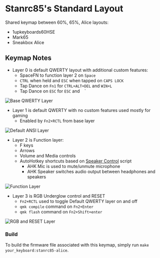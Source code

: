 <!-- Copyright 2021 Stanrc85

This program is free software: you can redistribute it and/or modify
it under the terms of the GNU General Public License as published by
the Free Software Foundation, either version 2 of the License, or
(at your option) any later version.

This program is distributed in the hope that it will be useful,
but WITHOUT ANY WARRANTY; without even the implied warranty of
MERCHANTABILITY or FITNESS FOR A PARTICULAR PURPOSE.  See the
GNU General Public License for more details.

You should have received a copy of the GNU General Public License
along with this program.  If not, see <http://www.gnu.org/licenses/>.-->

# Stanrc85's Standard Layout

Shared keymap between 60%, 65%, Alice layouts:
- 1upkeyboards60HSE
- Mark65
- Sneakbox Alice

## Keymap Notes
- Layer 0 is default QWERTY layout with additional custom features:
    - SpaceFN to function layer 2 on `Space`
    - `CTRL` when held and `ESC` when tapped on `CAPS LOCK`
    - Tap Dance on `Fn1` for `CTRL+ALT+DEL` and `WIN+L`
    - Tap Dance on `ESC` for `ESC` and  ` ` ` 

![Base QWERTY Layer](https://imgur.com/SrLWaoj.png)

- Layer 1 is default QWERTY with no custom features used mostly for gaming
    - Enabled by `Fn2+RCTL` from base layer

![Default ANSI Layer](https://imgur.com/KMxFZ2v.png)

- Layer 2 is Function layer:
    - F keys
    - Arrows
    - Volume and Media controls
    - AutoHotkey shortcuts based on [Speaker Control](https://github.com/stanrc85/Speaker-Control) script
        - AHK Mic is used to mute/unmute microphone
        - AHK Speaker switches audio output between headphones and speakers

![Function Layer](https://imgur.com/Luqo4cg.png)

- Layer 3 is RGB Underglow control and RESET
    - `Fn2+RCTL` used to toggle Default QWERTY layer on and off
    - `qmk compile` command on `Fn2+Enter`
    - `qmk flash` command on `Fn2+Shift+enter`

![RGB and RESET Layer](https://imgur.com/tlpoP5E.png)



### Build
To build the firmware file associated with this keymap, simply run `make your_keyboard:stanrc85-alice`.